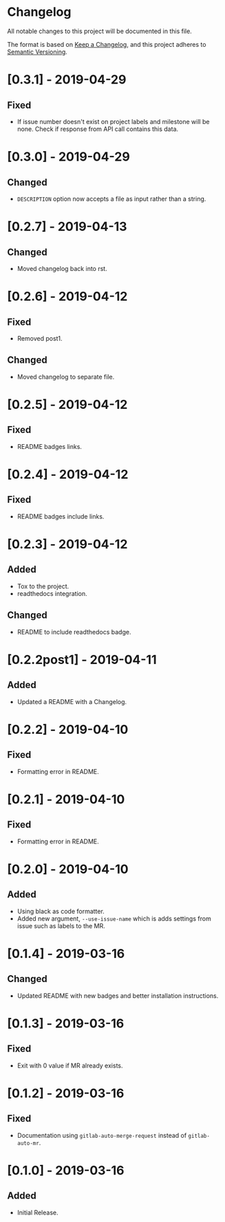 # Changelog

All notable changes to this project will be documented in this file.

The format is based on [Keep a Changelog](https://keepachangelog.com/en/1.0.0/),
and this project adheres to [Semantic Versioning](https://semver.org/spec/v2.0.0.html).

# [0.3.1] - 2019-04-29
## Fixed
  - If issue number doesn't exist on project labels and milestone will be none. Check if response from API call contains this data.

# [0.3.0] - 2019-04-29
## Changed
  - `DESCRIPTION` option now accepts a file as input rather than a string.

# [0.2.7] - 2019-04-13
## Changed
  - Moved changelog back into rst.

# [0.2.6] - 2019-04-12
## Fixed
  - Removed post1.

## Changed
  - Moved changelog to separate file.

# [0.2.5] - 2019-04-12
## Fixed
  - README badges links.

# [0.2.4] - 2019-04-12
## Fixed
  - README badges include links.

# [0.2.3] - 2019-04-12
## Added
  - Tox to the project.
  - readthedocs integration.

## Changed
  - README to include readthedocs badge.

# [0.2.2post1] - 2019-04-11
## Added
  - Updated a README with a Changelog.

# [0.2.2] - 2019-04-10
## Fixed
  - Formatting error in README.

# [0.2.1] - 2019-04-10
## Fixed
  - Formatting error in README.

# [0.2.0] - 2019-04-10
## Added
  - Using black as code formatter.
  - Added new argument, `--use-issue-name` which is adds settings from issue such as labels to the MR.

# [0.1.4] - 2019-03-16
## Changed
  - Updated README with new badges and better installation instructions.

# [0.1.3] - 2019-03-16
## Fixed
  - Exit with 0 value if MR already exists.

# [0.1.2] - 2019-03-16
## Fixed
  - Documentation using `gitlab-auto-merge-request` instead of `gitlab-auto-mr`.

# [0.1.0] - 2019-03-16
## Added
  - Initial Release.